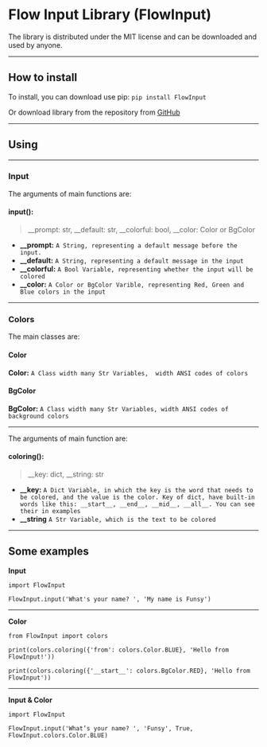 # **Flow Input Library (FlowInput)**

The library is distributed under the MIT license and can be downloaded and used by anyone.

----------


## How to install
To install, you can download use pip: `pip install FlowInput`

Or download library from the repository from [GitHub](https://github.com/FunsyCode/FlowInput.git)

----------

## Using

----------

### Input
The arguments of main functions are:

#### input():
>__prompt: str, __default: str, __colorful: bool, __color: Color or BgColor

- **__prompt:**     `A String, representing a default message before the input.`
- **__default:**    `A String, representing a default message in the input`
- **__colorful:**   `A Bool Variable, representing whether the input will be colored`
- **__color:**      `A Color or BgColor Varible, representing Red, Green and Blue colors in the input`

----------
### Colors

The main classes are:

#### Color
**Color:**       `A Class width many Str Variables,  width ANSI codes of colors`

#### BgColor
**BgColor:**     `A Class width many Str Variables, width ANSI codes of background colors`

----------

The arguments of main function are:

#### coloring():
>__key: dict, __string: str

- **__key:**      `A Dict Variable, in which the key is the word that needs to be colored, and the value is the color. Key of dict, have built-in words like this: __start__, __end__, __mid__, __all__. You can see their in examples`
- **__string**    `A Str Variable, which is the text to be colored`

----------

## Some examples

**Input**
    
    import FlowInput

    FlowInput.input('What's your name? ', 'My name is Funsy')

----------
    
**Color**
  
    from FlowInput import colors
    
    print(colors.coloring({'from': colors.Color.BLUE}, 'Hello from FlowInput!'))
    
    print(colors.coloring({'__start__': colors.BgColor.RED}, 'Hello from FlowInput'))


----------

**Input & Color**
     
    import FlowInput
    
    FlowInput.input('What’s your name? ', 'Funsy', True, FlowInput.colors.Color.BLUE)
